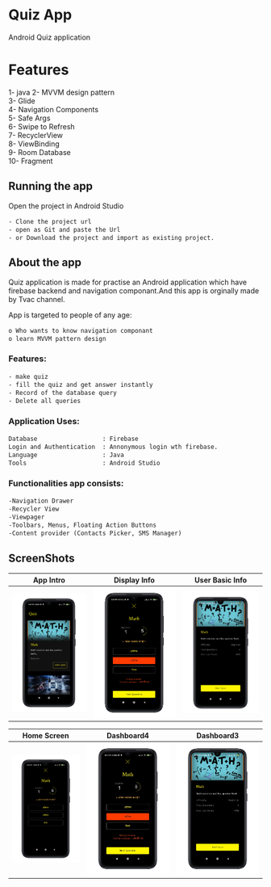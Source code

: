 # Quiz App
 Android Quiz application


# Features

1- java
2- MVVM design pattern   
3- Glide  
4- Navigation Components  
5- Safe Args  
6- Swipe to Refresh   
7- RecyclerView  
8- ViewBinding  
9- Room Database  
10- Fragment




## Running the app
  Open the project in Android Studio
  
    - Clone the project url
    - open as Git and paste the Url
    - or Download the project and import as existing project.

## About the app

Quiz application is made for practise an Android application which have firebase backend and navigation componant.And this app is orginally made by Tvac channel.

App is targeted to people of any age:
  
    o Who wants to know navigation componant
    o learn MVVM pattern design
    
  

### Features:

    - make quiz
    - fill the quiz and get answer instantly
    - Record of the database query
    - Delete all queries

### Application Uses:

    Database                  : Firebase
    Login and Authentication  : Annonymous login wth firebase.
    Language                  : Java
    Tools                     : Android Studio
  

### Functionalities app consists:

    -Navigation Drawer
    -Recycler View
    -Viewpager
    -Toolbars, Menus, Floating Action Buttons
    -Content provider (Contacts Picker, SMS Manager)
    

## ScreenShots
App Intro                  |Display Info               |User Basic Info
:-------------------------:|:-------------------------:|:-------------------------:
![Entry Steps](https://github.com/Rakibul66/Quiz-App/blob/main/sc/1616078597725.png) | ![Dashboard1](https://github.com/Rakibul66/Quiz-App/blob/main/sc/1616078601387.png) | ![Dashboard2](https://github.com/Rakibul66/Quiz-App/blob/main/sc/1616078605285.png)

Home Screen                |Dashboard4               |Dashboard3
:-------------------------:|:-------------------------:|:-------------------------:
![Dash3](https://github.com/Rakibul66/Quiz-App/blob/main/sc/1616078608822.png) | ![Quiz](https://github.com/Rakibul66/Quiz-App/blob/main/sc/1616078612597.png) | ![Record](https://github.com/Rakibul66/Quiz-App/blob/main/sc/1616078627467.png)


